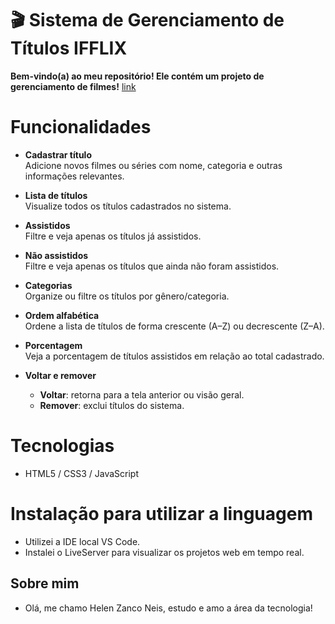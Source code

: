 # 🎬 Sistema de Gerenciamento de Títulos IFFLIX

**Bem-vindo(a) ao meu repositório! Ele contém um projeto de gerenciamento de filmes!** [link](https://if-flix.vercel.app/)

# Funcionalidades
- **Cadastrar título**  
  Adicione novos filmes ou séries com nome, categoria e outras informações relevantes.

- **Lista de títulos**  
  Visualize todos os títulos cadastrados no sistema.

- **Assistidos**  
  Filtre e veja apenas os títulos já assistidos.

- **Não assistidos**  
  Filtre e veja apenas os títulos que ainda não foram assistidos.

- **Categorias**  
  Organize ou filtre os títulos por gênero/categoria.

- **Ordem alfabética**  
  Ordene a lista de títulos de forma crescente (A–Z) ou decrescente (Z–A).

- **Porcentagem**  
  Veja a porcentagem de títulos assistidos em relação ao total cadastrado.

- **Voltar e remover**  
  - **Voltar**: retorna para a tela anterior ou visão geral.  
  - **Remover**: exclui títulos do sistema.

# Tecnologias 
- HTML5 / CSS3 / JavaScript  

# Instalação para utilizar a linguagem
- Utilizei a IDE  local VS Code.
- Instalei o LiveServer para visualizar os projetos web em tempo real.

## Sobre mim
- Olá, me chamo Helen Zanco Neis, estudo e amo a área da tecnologia!

